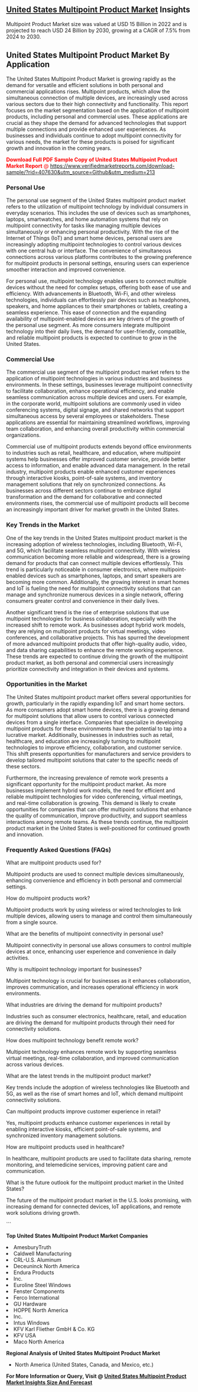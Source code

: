 <h2><a href="https://www.verifiedmarketreports.com/download-sample/?rid=407630&amp;utm_source=Github&amp;utm_medium=213" target="_blank">United States Multipoint Product Market</a> Insights</h2><p>Multipoint Product Market size was valued at USD 15 Billion in 2022 and is projected to reach USD 24 Billion by 2030, growing at a CAGR of 7.5% from 2024 to 2030.</p><p><h2>United States Multipoint Product Market By Application</h2><p>The United States Multipoint Product Market is growing rapidly as the demand for versatile and efficient solutions in both personal and commercial applications rises. Multipoint products, which allow the simultaneous connection of multiple devices, are increasingly used across various sectors due to their high connectivity and functionality. This report focuses on the market segmentation based on the application of multipoint products, including personal and commercial uses. These applications are crucial as they shape the demand for advanced technologies that support multiple connections and provide enhanced user experiences. As businesses and individuals continue to adopt multipoint connectivity for various needs, the market for these products is poised for significant growth and innovation in the coming years. <p><span class=""><span style="color: #ff0000;"><strong>Download Full PDF Sample Copy of United States Multipoint Product Market Report</strong> @ </span><a href="https://www.verifiedmarketreports.com/download-sample/?rid=407630&amp;utm_source=Github&amp;utm_medium=213" target="_blank">https://www.verifiedmarketreports.com/download-sample/?rid=407630&amp;utm_source=Github&amp;utm_medium=213</a></span></p></p><h3>Personal Use</h3><p>The personal use segment of the United States multipoint product market refers to the utilization of multipoint technology by individual consumers in everyday scenarios. This includes the use of devices such as smartphones, laptops, smartwatches, and home automation systems that rely on multipoint connectivity for tasks like managing multiple devices simultaneously or enhancing personal productivity. With the rise of the Internet of Things (IoT) and smart home devices, personal users are increasingly adopting multipoint technologies to control various devices with one central hub or interface. The convenience of simultaneous connections across various platforms contributes to the growing preference for multipoint products in personal settings, ensuring users can experience smoother interaction and improved convenience.<p>For personal use, multipoint technology enables users to connect multiple devices without the need for complex setups, offering both ease of use and efficiency. With advancements in Bluetooth, Wi-Fi, and other wireless technologies, individuals can effortlessly pair devices such as headphones, speakers, and home appliances to their smartphones or tablets, creating a seamless experience. This ease of connection and the expanding availability of multipoint-enabled devices are key drivers of the growth of the personal use segment. As more consumers integrate multipoint technology into their daily lives, the demand for user-friendly, compatible, and reliable multipoint products is expected to continue to grow in the United States.</p><h3>Commercial Use</h3><p>The commercial use segment of the multipoint product market refers to the application of multipoint technologies in various industries and business environments. In these settings, businesses leverage multipoint connectivity to facilitate collaboration, enhance operational efficiency, and enable seamless communication across multiple devices and users. For example, in the corporate world, multipoint solutions are commonly used in video conferencing systems, digital signage, and shared networks that support simultaneous access by several employees or stakeholders. These applications are essential for maintaining streamlined workflows, improving team collaboration, and enhancing overall productivity within commercial organizations.</p><p>Commercial use of multipoint products extends beyond office environments to industries such as retail, healthcare, and education, where multipoint systems help businesses offer improved customer service, provide better access to information, and enable advanced data management. In the retail industry, multipoint products enable enhanced customer experiences through interactive kiosks, point-of-sale systems, and inventory management solutions that rely on synchronized connections. As businesses across different sectors continue to embrace digital transformation and the demand for collaborative and connected environments rises, the commercial use of multipoint products will become an increasingly important driver for market growth in the United States.</p><h3>Key Trends in the Market</h3><p>One of the key trends in the United States multipoint product market is the increasing adoption of wireless technologies, including Bluetooth, Wi-Fi, and 5G, which facilitate seamless multipoint connectivity. With wireless communication becoming more reliable and widespread, there is a growing demand for products that can connect multiple devices effortlessly. This trend is particularly noticeable in consumer electronics, where multipoint-enabled devices such as smartphones, laptops, and smart speakers are becoming more common. Additionally, the growing interest in smart homes and IoT is fueling the need for multipoint connectivity solutions that can manage and synchronize numerous devices in a single network, offering consumers greater control and convenience in their daily lives.</p><p>Another significant trend is the rise of enterprise solutions that use multipoint technologies for business collaboration, especially with the increased shift to remote work. As businesses adopt hybrid work models, they are relying on multipoint products for virtual meetings, video conferences, and collaborative projects. This has spurred the development of more advanced multipoint products that offer high-quality audio, video, and data sharing capabilities to enhance the remote working experience. These trends are expected to continue driving the growth of the multipoint product market, as both personal and commercial users increasingly prioritize connectivity and integration in their devices and systems.</p><h3>Opportunities in the Market</h3><p>The United States multipoint product market offers several opportunities for growth, particularly in the rapidly expanding IoT and smart home sectors. As more consumers adopt smart home devices, there is a growing demand for multipoint solutions that allow users to control various connected devices from a single interface. Companies that specialize in developing multipoint products for these environments have the potential to tap into a lucrative market. Additionally, businesses in industries such as retail, healthcare, and education are increasingly turning to multipoint technologies to improve efficiency, collaboration, and customer service. This shift presents opportunities for manufacturers and service providers to develop tailored multipoint solutions that cater to the specific needs of these sectors.</p><p>Furthermore, the increasing prevalence of remote work presents a significant opportunity for the multipoint product market. As more businesses implement hybrid work models, the need for efficient and reliable multipoint technologies for video conferencing, virtual meetings, and real-time collaboration is growing. This demand is likely to create opportunities for companies that can offer multipoint solutions that enhance the quality of communication, improve productivity, and support seamless interactions among remote teams. As these trends continue, the multipoint product market in the United States is well-positioned for continued growth and innovation.</p><h3>Frequently Asked Questions (FAQs)</h3><p>What are multipoint products used for?</p><p>Multipoint products are used to connect multiple devices simultaneously, enhancing convenience and efficiency in both personal and commercial settings.</p><p>How do multipoint products work?</p><p>Multipoint products work by using wireless or wired technologies to link multiple devices, allowing users to manage and control them simultaneously from a single source.</p><p>What are the benefits of multipoint connectivity in personal use?</p><p>Multipoint connectivity in personal use allows consumers to control multiple devices at once, enhancing user experience and convenience in daily activities.</p><p>Why is multipoint technology important for businesses?</p><p>Multipoint technology is crucial for businesses as it enhances collaboration, improves communication, and increases operational efficiency in work environments.</p><p>What industries are driving the demand for multipoint products?</p><p>Industries such as consumer electronics, healthcare, retail, and education are driving the demand for multipoint products through their need for connectivity solutions.</p><p>How does multipoint technology benefit remote work?</p><p>Multipoint technology enhances remote work by supporting seamless virtual meetings, real-time collaboration, and improved communication across various devices.</p><p>What are the latest trends in the multipoint product market?</p><p>Key trends include the adoption of wireless technologies like Bluetooth and 5G, as well as the rise of smart homes and IoT, which demand multipoint connectivity solutions.</p><p>Can multipoint products improve customer experience in retail?</p><p>Yes, multipoint products enhance customer experiences in retail by enabling interactive kiosks, efficient point-of-sale systems, and synchronized inventory management solutions.</p><p>How are multipoint products used in healthcare?</p><p>In healthcare, multipoint products are used to facilitate data sharing, remote monitoring, and telemedicine services, improving patient care and communication.</p><p>What is the future outlook for the multipoint product market in the United States?</p><p>The future of the multipoint product market in the U.S. looks promising, with increasing demand for connected devices, IoT applications, and remote work solutions driving growth.</p>```</p><p><strong>Top United States Multipoint Product Market Companies</strong></p><div data-test-id=""><p><li>AmesburyTruth</li><li> Caldwell Manufacturing</li><li> CRL-U.S. Aluminum</li><li> Deceuninck North America</li><li> Endura Products</li><li> Inc.</li><li> Euroline Steel Windows</li><li> Fenster Components</li><li> Ferco International</li><li> GU Hardware</li><li> HOPPE North America</li><li> Inc.</li><li> Intus Windows</li><li> KFV Karl Fliether GmbH & Co. KG</li><li> KFV USA</li><li> Maco North America</li></p><div><strong>Regional Analysis of&nbsp;United States Multipoint Product Market</strong></div><ul><li dir="ltr"><p dir="ltr">North America&nbsp;(United States, Canada, and Mexico, etc.)</p></li></ul><p><strong>For More Information or Query, Visit @&nbsp;</strong><strong><a href="https://www.verifiedmarketreports.com/product/multipoint-product-market/?utm_source=Github&amp;utm_medium=213" target="_blank">United States Multipoint Product Market Insights Size And Forecast</a></strong></p></div>
